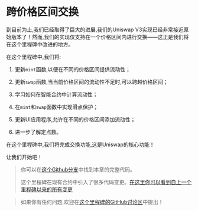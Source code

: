 # 跨价格区间交换

到目前为止,我们已经取得了巨大的进展,我们的Uniswap V3实现已经非常接近原始版本了！然而,我们的实现仅支持在一个价格区间内进行交换——这正是我们将在这个里程碑中改进的地方。

在这个里程碑中,我们将:

1. 更新`mint`函数,以便在不同的价格区间提供流动性；

2. 更新`swap`函数,当当前价格区间的流动性不足时,可以跨越价格区间；

3. 学习如何在智能合约中计算流动性；

4. 在`mint`和`swap`函数中实现滑点保护；

5. 更新UI应用程序,允许在不同的价格区间添加流动性；

6. 进一步了解定点数。

在这个里程碑中,我们将完成交换功能,这是Uniswap的核心功能！

让我们开始吧！

> 你可以在[这个Github分支](https://github.com/Jeiwan/uniswapv3-code/tree/milestone_3)中找到本章的完整代码。
>
> 这个里程碑在现有合约中引入了很多代码变更。[在这里你可以看到自上一个里程碑以来的所有变更](https://github.com/Jeiwan/uniswapv3-code/compare/milestone_2...milestone_3)

> 如果你有任何问题,欢迎在[这个里程碑的GitHub讨论区](https://github.com/Jeiwan/uniswapv3-book/discussions/categories/milestone-3-cross-tick-swaps)中提出！
